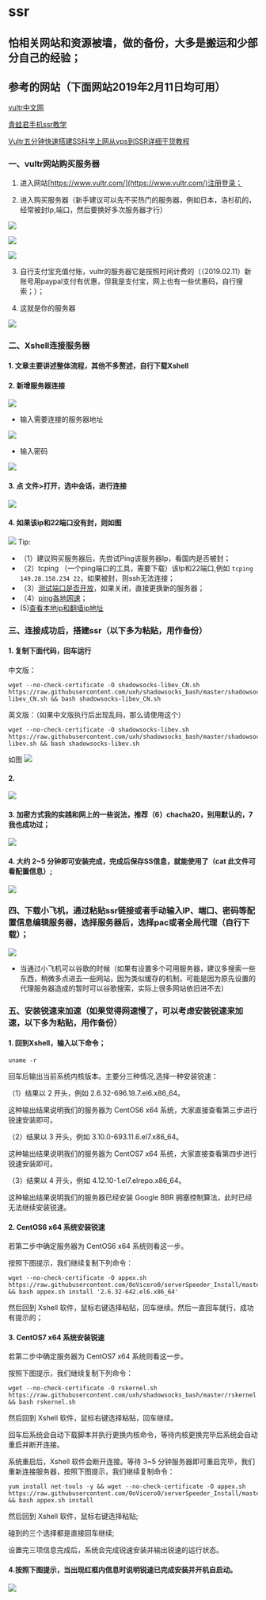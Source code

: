 # ssr
## 怕相关网站和资源被墙，做的备份，大多是搬运和少部分自己的经验；
## 参考的网站（下面网站2019年2月11日均可用）

[vultr中文网](https://www.vultrcn.com/)

[青蛙君手机ssr教学](http://www.frogjun.com/fq-a/)

[Vultr五分钟快速搭建SS科学上网从vps到SSR详细干货教程](https://segmentfault.com/a/1190000015899470)


### 一、vultr网站购买服务器
1. 进入网站[https://www.vultr.com/](https://www.vultr.com/)注册登录；

2. 进入购买服务器（新手建议可以先不买热门的服务器，例如日本，洛杉矶的，经常被封Ip,端口，然后要换好多次服务器才行）

 ![](https://user-gold-cdn.xitu.io/2019/2/11/168dba2fc9085414?w=1307&h=417&f=png&s=90034)

![](https://user-gold-cdn.xitu.io/2019/2/11/168dba412d387e09?w=926&h=541&f=png&s=91168)
  
  ![](https://user-gold-cdn.xitu.io/2019/2/11/168dba5fb19d8ea2?w=855&h=529&f=png&s=117889)

3. 自行支付宝充值付账，vultr的服务器它是按照时间计费的（（2019.02.11）新账号用paypal支付有优惠，但我是支付宝，网上也有一些优惠码，自行搜索；）；

4. 这就是你的服务器

 ![](https://user-gold-cdn.xitu.io/2019/2/11/168dbaa34b5f1d47?w=868&h=383&f=png&s=50784)

### 二、Xshell连接服务器
#### 1. 文章主要讲述整体流程，其他不多赘述，自行下载Xshell

#### 2. 新增服务器连接

![](https://user-gold-cdn.xitu.io/2019/2/11/168dbac4c3e40730?w=616&h=303&f=png&s=31853)

- 输入需要连接的服务器地址

![](https://user-gold-cdn.xitu.io/2019/2/11/168dbae73012fbcc?w=542&h=454&f=png&s=38410)

- 输入密码

![](https://user-gold-cdn.xitu.io/2019/2/11/168dbb11f8e62496?w=586&h=486&f=png&s=47060)

#### 3. 点 文件>打开，选中会话，进行连接

![](https://user-gold-cdn.xitu.io/2019/2/11/168dbb61e3e5a410?w=688&h=611&f=png&s=93148)

#### 4. 如果该ip和22端口没有封，则如图

![](https://user-gold-cdn.xitu.io/2019/2/11/168dbb6d6ab214e4?w=633&h=260&f=png&s=21650)
Tip: 
- （1）建议购买服务器后，先尝试Ping该服务器Ip，看国内是否被封；
- （2）tcping （一个ping端口的工具，需要下载）该Ip和22端口,例如
`tcping  149.28.158.234 22`，如果被封，则ssh无法连接；
- （3）[测试端口是否开放](http://coolaf.com/tool/port)，如果关闭，直接更换新的服务器；
- （4）[ping各地网速](http://ping.chinaz.com/45.32.79.9)；
-  (5)[查看本地ip和翻墙ip地址](http://ip111.cn/)

### 三、连接成功后，搭建ssr（以下多为粘贴，用作备份）
#### 1. 复制下面代码，回车运行
中文版：
```shell
wget --no-check-certificate -O shadowsocks-libev_CN.sh https://raw.githubusercontent.com/uxh/shadowsocks_bash/master/shadowsocks-libev_CN.sh && bash shadowsocks-libev_CN.sh

```
英文版：（如果中文版执行后出现乱码，那么请使用这个）
```shell
wget --no-check-certificate -O shadowsocks-libev.sh https://raw.githubusercontent.com/uxh/shadowsocks_bash/master/shadowsocks-libev.sh && bash shadowsocks-libev.sh
```
如图
![](https://user-gold-cdn.xitu.io/2019/2/11/168dbcda5034d0c7?w=800&h=96&f=png&s=54586)

#### 2.

 ![](https://user-gold-cdn.xitu.io/2019/2/11/168dbce248f881b4?w=380&h=268&f=png&s=84480)
#### 3. 加密方式我的实践和网上的一些说法，推荐（6）chacha20，别用默认的，7我也成功过；

![](https://user-gold-cdn.xitu.io/2019/2/11/168dbcede389c6e1?w=800&h=428&f=png&s=257683)

#### 4. 大约 2~5 分钟即可安装完成，完成后保存SS信息，就能使用了（cat 此文件可看配置信息）;

![](https://user-gold-cdn.xitu.io/2019/2/11/168dbd0c9b4d9b88?w=800&h=151&f=png&s=135237)

### 四、下载小飞机，通过粘贴ssr链接或者手动输入IP、端口、密码等配置信息编辑服务器，选择服务器后，选择pac或者全局代理（自行下载）；

![](https://user-gold-cdn.xitu.io/2019/2/11/168dbd3eb1b73a7c?w=619&h=405&f=png&s=44731)


- 当通过小飞机可以谷歌的时候（如果有设置多个可用服务器，建议多搜索一些东西，稍微多点进去一些网站，因为类似缓存的机制，可能是因为原先设置的代理服务器造成的暂时可以谷歌搜索，实际上很多网站依旧进不去）

### 五、安装锐速来加速（如果觉得网速慢了，可以考虑安装锐速来加速，以下多为粘贴，用作备份）

#### 1. 回到Xshell，输入以下命令；

```shell
uname -r
```

回车后输出当前系统内核版本。主要分三种情况,选择一种安装锐速：

（1）结果以 2 开头，例如 2.6.32-696.18.7.el6.x86_64。

这种输出结果说明我们的服务器为 CentOS6 x64 系统，大家直接查看第三步进行锐速安装即可。

（2）结果以 3 开头，例如 3.10.0-693.11.6.el7.x86_64。

这种输出结果说明我们的服务器为 CentOS7 x64 系统，大家直接查看第四步进行锐速安装即可。

（3）结果以 4 开头，例如 4.12.10-1.el7.elrepo.x86_64。

这种输出结果说明我们的服务器已经安装 Google BBR 拥塞控制算法，此时已经无法继续安装锐速。

#### 2. CentOS6 x64 系统安装锐速
若第二步中确定服务器为 CentOS6 x64 系统则看这一步。

按照下图提示，我们继续复制下列命令：
```shell
wget --no-check-certificate -O appex.sh https://raw.githubusercontent.com/0oVicero0/serverSpeeder_Install/master/appex.sh && bash appex.sh install '2.6.32-642.el6.x86_64'
```
然后回到 Xshell 软件，鼠标右键选择粘贴，回车继续。然后一直回车就行，成功有提示的；


#### 3. CentOS7 x64 系统安装锐速
若第二步中确定服务器为 CentOS7 x64 系统则看这一步。

按照下图提示，我们继续复制下列命令：

```shell
wget --no-check-certificate -O rskernel.sh https://raw.githubusercontent.com/uxh/shadowsocks_bash/master/rskernel.sh && bash rskernel.sh
```
然后回到 Xshell 软件，鼠标右键选择粘贴，回车继续。


回车后系统会自动下载脚本并执行更换内核命令，等待内核更换完毕后系统会自动重启并断开连接。


系统重启后，Xshell 软件会断开连接。等待 3~5 分钟服务器即可重启完毕，我们重新连接服务器，按照下图提示，我们继续复制命令：

```shell
yum install net-tools -y && wget --no-check-certificate -O appex.sh https://raw.githubusercontent.com/0oVicero0/serverSpeeder_Install/master/appex.sh && bash appex.sh install
```

然后回到 Xshell 软件，鼠标右键选择粘贴;

碰到的三个选择都是直接回车继续;


设置完三项信息完成后，系统会完成锐速安装并输出锐速的运行状态。

#### 4.按照下图提示，当出现红框内信息时说明锐速已完成安装并开机自启动。
![](https://user-gold-cdn.xitu.io/2019/2/11/168dbe7b63ae5b32?w=448&h=155&f=png&s=22845)
